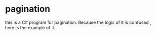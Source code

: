 # pagination
this is a C# program for pagination. Because the logic of it is confused , here is the example of it
